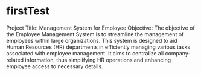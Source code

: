 # firstTest
Project Title: Management System for Employee
Objective:
The objective of the Employee Management System is to streamline the management of employees within large organizations. This system is designed to aid Human Resources (HR) departments in efficiently managing various tasks associated with employee management. It aims to centralize all company-related information, thus simplifying HR operations and enhancing employee access to necessary details.
